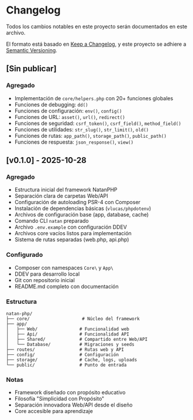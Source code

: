 # Changelog

Todos los cambios notables en este proyecto serán documentados en este archivo.

El formato está basado en [Keep a Changelog](https://keepachangelog.com/es-ES/1.0.0/),
y este proyecto se adhiere a [Semantic Versioning](https://semver.org/lang/es/).

## [Sin publicar]

### Agregado
- Implementación de `core/helpers.php` con 20+ funciones globales
- Funciones de debugging: `dd()`
- Funciones de configuración: `env()`, `config()`
- Funciones de URL: `asset()`, `url()`, `redirect()`
- Funciones de seguridad: `csrf_token()`, `csrf_field()`, `method_field()`
- Funciones de utilidades: `str_slug()`, `str_limit()`, `old()`
- Funciones de rutas: `app_path()`, `storage_path()`, `public_path()`
- Funciones de respuesta: `json_response()`, `view()`

## [v0.1.0] - 2025-10-28

### Agregado
- Estructura inicial del framework NatanPHP
- Separación clara de carpetas Web/API
- Configuración de autoloading PSR-4 con Composer
- Instalación de dependencias básicas (`vlucas/phpdotenv`)
- Archivos de configuración base (app, database, cache)
- Comando CLI `natan` preparado
- Archivo `.env.example` con configuración DDEV
- Archivos core vacíos listos para implementación
- Sistema de rutas separadas (web.php, api.php)

### Configurado
- Composer con namespaces `Core\` y `App\`
- DDEV para desarrollo local
- Git con repositorio inicial
- README.md completo con documentación

### Estructura
```
natan-php/
├── core/                    # Núcleo del framework
├── app/
│   ├── Web/                # Funcionalidad web
│   ├── Api/                # Funcionalidad API
│   ├── Shared/             # Compartido entre Web/API
│   └── Database/           # Migraciones y seeds
├── routes/                 # Rutas web y API
├── config/                 # Configuración
├── storage/                # Cache, logs, uploads
└── public/                 # Punto de entrada
```

### Notas
- Framework diseñado con propósito educativo
- Filosofía "Simplicidad con Propósito"
- Separación innovadora Web/API desde el diseño
- Core accesible para aprendizaje